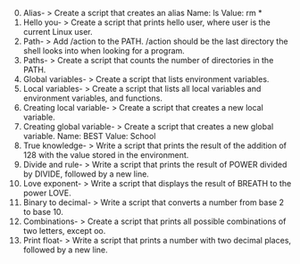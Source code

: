 0. Alias- > Create a script that creates an alias Name: ls Value: rm *
1. Hello you- > Create a script that prints hello user, where user is the current Linux user.
2. Path- > Add /action to the PATH. /action should be the last directory the shell looks into when looking for a program.
3. Paths- > Create a script that counts the number of directories in the PATH.
4. Global variables- > Create a script that lists environment variables.
5. Local variables- > Create a script that lists all local variables and environment variables, and functions.
6. Creating local variable- > Create a script that creates a new local variable.
7. Creating global variable- > Create a script that creates a new global variable. Name: BEST Value: School
8. True knowledge- > Write a script that prints the result of the addition of 128 with the value stored in the environment.
9. Divide and rule- > Write a script that prints the result of POWER divided by DIVIDE, followed by a new line.
10. Love exponent- > Write a script that displays the result of BREATH to the power LOVE.
11. Binary to decimal- > Write a script that converts a number from base 2 to base 10.
12. Combinations- > Create a script that prints all possible combinations of two letters, except oo.
13. Print float- > Write a script that prints a number with two decimal places, followed by a new line.
